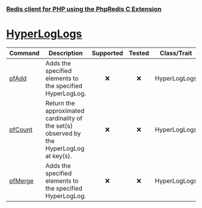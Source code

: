 ### [Redis client for PHP using the PhpRedis C Extension](../README.md)
# [HyperLogLogs](docs/hyperloglogs.md)

|Command            |Description                                                                                |Supported  |Tested     |Class/Trait    |Method         |
|---                |---                                                                                        |:-:        |:-:        |---            |---            |
|[pfAdd](#pfAdd)    |Adds the specified elements to the specified HyperLogLog.                                  |:x:        |:x:        |HyperLogLogs   |pfAdd          |
|[pfCount](#pfCount)|Return the approximated cardinality of the set(s) observed by the HyperLogLog at key(s).   |:x:        |:x:        |HyperLogLogs   |pfCount        |
|[pfMerge](#pfMerge)|Adds the specified elements to the specified HyperLogLog.                                  |:x:        |:x:        |HyperLogLogs   |pfMerge        |

